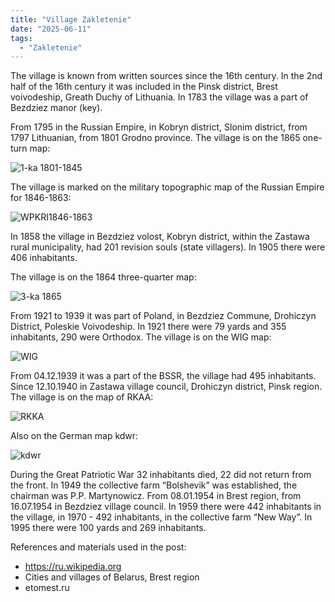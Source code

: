 ```yaml
---
title: "Village Zakletenie"
date: "2025-06-11"
tags: 
  - "Zakletenie"
---
```


The village is known from written sources since the 16th century. In the 2nd half of the 16th century it was included in the Pinsk district, Brest voivodeship, Greath Duchy of Lithuania. In 1783 the village was a part of Bezdziez manor (key).

From 1795 in the Russian Empire, in Kobryn district, Slonim district, from 1797 Lithuanian, from 1801 Grodno province. The village is on the 1865 one-turn map:

![1-ka 1801-1845](https://github.com/user-attachments/assets/c745c37f-2700-4254-9524-0ac1cb6c8bd5)

The village is marked on the military topographic map of the Russian Empire for 1846-1863:

![WPKRI1846-1863](https://github.com/user-attachments/assets/41b53b05-aa32-475e-8f08-83f12484b3ea)

In 1858 the village in Bezdziez volost, Kobryn district, within the Zastawa rural municipality, had 201 revision souls (state villagers). In 1905 there were 406 inhabitants.

The village is on the 1864 three-quarter map:

![3-ka 1865](https://github.com/user-attachments/assets/b7cc07f8-4cbf-4c39-8ccb-e6ad10e69c17)

From 1921 to 1939 it was part of Poland, in Bezdziez Commune, Drohiczyn District, Poleskie Voivodeship. In 1921 there were 79 yards and 355 inhabitants, 290 were Orthodox. The village is on the WIG map:

![WIG](https://github.com/user-attachments/assets/805bbe81-1486-486c-b3d8-338788452fe2)

From 04.12.1939 it was a part of the BSSR, the village had 495 inhabitants. Since 12.10.1940 in Zastawa village council, Drohiczyn district, Pinsk region. The village is on the map of RKAA:

![RKKA](https://github.com/user-attachments/assets/11e2703f-3a7e-4a1c-9bb8-5c8834902da5)

Also on the German map kdwr:

![kdwr](https://github.com/user-attachments/assets/3b41f513-271f-4b76-b91e-532bc8778f6a)

During the Great Patriotic War 32 inhabitants died, 22 did not return from the front. In 1949 the collective farm “Bolshevik” was established, the chairman was P.P. Martynowicz. From 08.01.1954 in Brest region, from 16.07.1954 in Bezdziez village council. In 1959 there were 442 inhabitants in the village, in 1970 - 492 inhabitants, in the collective farm “New Way”. In 1995 there were 100 yards and 269 inhabitants.

References and materials used in the post:
- https://ru.wikipedia.org
- Cities and villages of Belarus, Brest region
- etomest.ru

